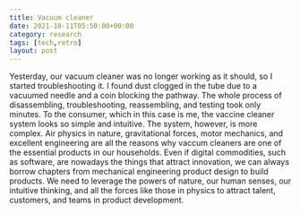```yaml
---
title: Vacuum cleaner
date: 2021-10-11T05:50:00+00:00
category: research
tags: [tech,retro]
layout: post
---
```


Yesterday, our vacuum cleaner was no longer working as it should, so I started troubleshooting it. I found dust clogged in the tube due to a vacuumed needle and a coin blocking the pathway. The whole process of disassembling, troubleshooting, reassembling, and testing took only minutes. To the consumer, which in this case is me, the vaccine cleaner system looks so simple and intuitive. The system, however, is more complex. Air physics in nature, gravitational forces, motor mechanics, and excellent engineering are all the reasons why vaccum cleaners are one of the essential products in our households. Even if digital commodities, such as software, are nowadays the things that attract innovation, we can always borrow chapters from mechanical engineering product design to build products. We need to leverage the powers of nature, our human senses, our intuitive thinking, and all the forces like those in physics to attract talent, customers, and teams in product development.
